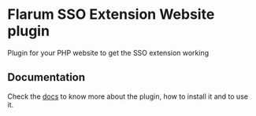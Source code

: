 # Flarum SSO Extension Website plugin

Plugin for your PHP website to get the SSO extension working

## Documentation
Check the [docs](https://docs.maicol07.it) to know more about the plugin, how to install it and to use it.
